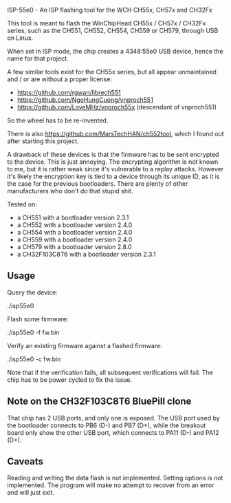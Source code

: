 ISP-55e0 - An ISP flashing tool for the WCH CH55x, CH57x and CH32Fx

This tool is meant to flash the WinChipHead CH55x / CH57x / CH32Fx
series, such as the CH551, CH552, CH554, CH559 or CH579, through USB
on Linux.

When set in ISP mode, the chip creates a 4348:55e0 USB device, hence
the name for that project.

A few similar tools exist for the CH55x series, but all appear
unmaintained and / or are without a proper license:

  * https://github.com/rgwan/librech551
  * https://github.com/NgoHungCuong/vnproch551
  * https://github.com/LoveMHz/vnproch55x   (descendant of vnproch551)

So the wheel has to be re-invented.

There is also https://github.com/MarsTechHAN/ch552tool, which I found
out after starting this project.

A drawback of these devices is that the firmware has to be sent
encrypted to the device. This is just annoying. The encrypting
algorithm is not known to me, but it is rather weak since it's
vulnerable to a replay attacks. However it's likely the encryption key
is tied to a device through its unique ID, as it is the case for the
previous bootloaders. There are plenty of other manufacturers who
don't do that stupid shit.

Tested on:
- a CH551 with a bootloader version 2.3.1
- a CH552 with a bootloader version 2.4.0
- a CH554 with a bootloader version 2.4.0
- a CH559 with a bootloader version 2.4.0
- a CH579 with a bootloader version 2.8.0
- a CH32F103C8T6 with a bootloader version 2.3.1


Usage
-----

Query the device:

  ./isp55e0

Flash some firmware:

  ./isp55e0 -f fw.bin

Verify an existing firmware against a flashed firmware:

  ./isp55e0 -c fw.bin

Note that if the verification fails, all subsequent verifications will
fail. The chip has to be power cycled to fix the issue.


Note on the CH32F103C8T6 BluePill clone
---------------------------------------

That chip has 2 USB ports, and only one is exposed. The USB port used
by the bootloader connects to PB6 (D-) and PB7 (D+), while the
breakout board only show the other USB port, which connects to PA11
(D-) and PA12 (D+).


Caveats
-------

Reading and writing the data flash is not implemented.
Setting options is not implemented.
The program will make no attempt to recover from an error and will
just exit.
